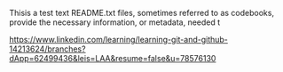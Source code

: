 Thisis a test text
README.txt files, sometimes referred to as codebooks, provide the necessary information, or metadata, needed t

https://www.linkedin.com/learning/learning-git-and-github-14213624/branches?dApp=62499436&leis=LAA&resume=false&u=78576130